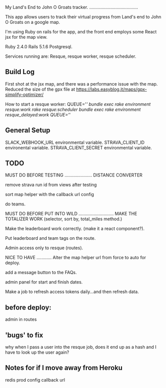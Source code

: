 My Land's End to John O Groats tracker.
.......................................

This app allows users to track their virtual progress from Land's end to John O Groats on a google map. 

I'm using Ruby on rails for the app, and the front end employs some React jsx for the map view. 

Ruby 2.4.0
Rails 5.1.6
Postgresql.

Services running are:
Resque, resque worker, resque scheduler.

Build Log
---------

First shot at the jsx map, and there was a performance issue with the map.
Reduced the size of the gpx file at https://labs.easyblog.it/maps/gpx-simplify-optimizer/


How to start a resque worker:
QUEUE='*' bundle exec rake environment resque:work
rake resque:scheduler
bundle exec rake environment resque_delayed:work QUEUE='*'


General Setup
-------------
SLACK_WEBHOOK_URL environmental variable.
STRAVA_CLIENT_ID  environental variable.
STRAVA_CLIENT_SECRET environmental variable.

TODO
----


MUST DO BEFORE TESTING
......................
DISTANCE CONVERTER

remove strava run id from views after testing

sort map helper with the callback url config

do teams.

MUST DO BEFORE PUT INTO WILD
............................
MAKE THE TOTALIZER WORK  (selector, sort by, total_miles method.)

Make the leaderboard work correctly.  (make it a react component?).

Put leaderboard and team tags on the route.

Admin access only to resque (routes).

NICE TO HAVE
............
Alter the map helper url from force to auto for deploy.

add a message button to the FAQs.

admin panel for start and finish dates.

Make a job to refresh access tokens daily...and then refresh data.


before deploy:
--------------
admin in routes


'bugs' to fix
-------------
why when I pass a user into the resque job, does it end up as a hash and I have to look up the user again?

Notes for if I move away from Heroku
------------------------------------
redis prod config
callback url



